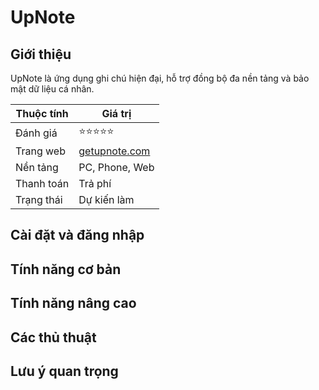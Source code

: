 
# UpNote

## Giới thiệu

UpNote là ứng dụng ghi chú hiện đại, hỗ trợ đồng bộ đa nền tảng và bảo mật dữ liệu cá nhân.

| Thuộc tính         | Giá trị                                  |
|--------------------|------------------------------------------|
| Đánh giá           | ⭐⭐⭐⭐⭐                                   |
| Trang web          | [getupnote.com](https://getupnote.com)   |
| Nền tảng           | PC, Phone, Web                           |
| Thanh toán         | Trả phí                                  |
| Trạng thái         | Dự kiến làm                              |

## Cài đặt và đăng nhập

## Tính năng cơ bản

## Tính năng nâng cao

## Các thủ thuật

## Lưu ý quan trọng
